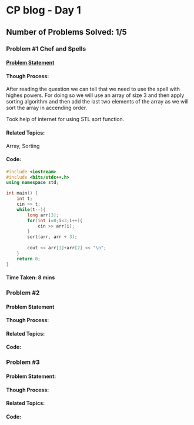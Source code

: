 # CP blog - Day 1
## Number of Problems Solved: 1/5

### Problem #1 Chef and Spells
#### [Problem Statement](https://www.codechef.com/LTIME98C/problems/CHFSPL)
#### Though Process:

After reading the question we can tell that we need to use the spell with highes powers. For doing so we will use an array of size 3 and then apply sorting algorithm and then add the last two elements of the array as we will sort the array in accending order.

Took help of internet for using STL sort function.
#### Related Topics:
Array, Sorting
#### Code:
```c++
#include <iostream>
#include <bits/stdc++.h>
using namespace std;

int main() {
	int t;
	cin >> t;
	while(t--){
	    long arr[3];
	    for(int i=0;i<3;i++){
	        cin >> arr[i];
	    }
	    sort(arr, arr + 3);
	    
	    cout << arr[1]+arr[2] << "\n";
	}
	return 0;
}
```
#### Time Taken: 8 mins

### Problem #2
#### Problem Statement
#### Though Process:
#### Related Topics:
#### Code:

### Problem #3
#### Problem Statement:
#### Though Process:
#### Related Topics:
#### Code: